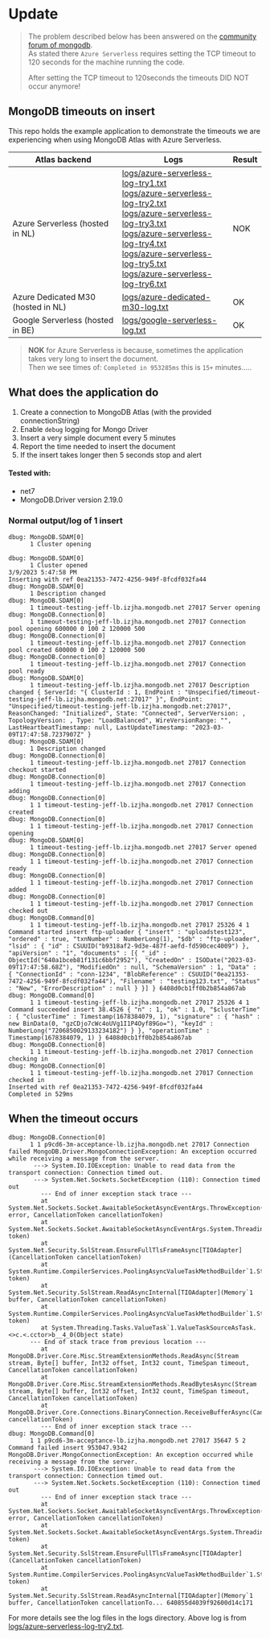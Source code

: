 # Update
> The problem described below has been answered on the [community forum of mongodb](https://www.mongodb.com/community/forums/t/timeout-on-insert-mongo-atlas-with-azure-serverless-backend/216941).  
> As stated there `Azure Serverless` requires setting the TCP timeout to 120 seconds for the machine running the code.   
> 
> After setting the TCP timeout to 120seconds the timeouts DID NOT occur anymore!

## MongoDB timeouts on insert 
This repo holds the example application to demonstrate the timeouts we are experiencing when using MongoDB Atlas with Azure Serverless.


| Atlas backend                      | Logs                                                                                                                                                                                                                                                                                                                                                                                                                                                                     | Result |
|------------------------------------|--------------------------------------------------------------------------------------------------------------------------------------------------------------------------------------------------------------------------------------------------------------------------------------------------------------------------------------------------------------------------------------------------------------------------------------------------------------------------|--------|
| Azure Serverless (hosted in NL)    | [logs/azure-serverless-log-try1.txt](logs/azure-serverless-log-try1.txt)<br>[logs/azure-serverless-log-try2.txt](logs/azure-serverless-log-try2.txt)<br>[logs/azure-serverless-log-try3.txt](logs/azure-serverless-log-try3.txt)<br>[logs/azure-serverless-log-try4.txt](logs/azure-serverless-log-try4.txt)<br>[logs/azure-serverless-log-try5.txt](logs/azure-serverless-log-try5.txt)<br>[logs/azure-serverless-log-try6.txt](logs/azure-serverless-log-try6.txt)<br> | NOK    |
| Azure Dedicated M30 (hosted in NL) | [logs/azure-dedicated-m30-log.txt](logs/azure-dedicated-m30-log.txt)                                                                                                                                                                                                                                                                                                                                                                                                     | OK     |
| Google Serverless (hosted in BE)   | [logs/google-serverless-log.txt](logs/google-serverless-log.txt)                                                                                                                                                                                                                                                                                                                                                                                                         | OK     |


> **NOK** for Azure Serverless is because, sometimes the application takes very long to insert the document.  
Then we see times of: `Completed in 953285ms` this is `15+` minutes.....


## What does the application do

1. Create a connection to MongoDB Atlas (with the provided connectionString)
2. Enable `debug` logging for Mongo Driver
3. Insert a very simple document every 5 minutes
4. Report the time needed to insert the document
5. If the insert takes longer then 5 seconds stop and alert

#### Tested with:
- net7
- MongoDB.Driver version 2.19.0

### Normal output/log of 1 insert

```log
dbug: MongoDB.SDAM[0]
      1 Cluster opening

dbug: MongoDB.SDAM[0]
      1 Cluster opened
3/9/2023 5:47:58 PM
Inserting with ref 0ea21353-7472-4256-949f-8fcdf032fa44
dbug: MongoDB.SDAM[0]
      1 Description changed
dbug: MongoDB.SDAM[0]
      1 timeout-testing-jeff-lb.izjha.mongodb.net 27017 Server opening
dbug: MongoDB.Connection[0]
      1 timeout-testing-jeff-lb.izjha.mongodb.net 27017 Connection pool opening 600000 0 100 2 120000 500
dbug: MongoDB.Connection[0]
      1 timeout-testing-jeff-lb.izjha.mongodb.net 27017 Connection pool created 600000 0 100 2 120000 500
dbug: MongoDB.Connection[0]
      1 timeout-testing-jeff-lb.izjha.mongodb.net 27017 Connection pool ready
dbug: MongoDB.SDAM[0]
      1 timeout-testing-jeff-lb.izjha.mongodb.net 27017 Description changed { ServerId: "{ ClusterId : 1, EndPoint : "Unspecified/timeout-testing-jeff-lb.izjha.mongodb.net:27017" }", EndPoint: "Unspecified/timeout-testing-jeff-lb.izjha.mongodb.net:27017", ReasonChanged: "Initialized", State: "Connected", ServerVersion: , TopologyVersion: , Type: "LoadBalanced", WireVersionRange: "", LastHeartbeatTimestamp: null, LastUpdateTimestamp: "2023-03-09T17:47:58.7237907Z" }
dbug: MongoDB.SDAM[0]
      1 Description changed
dbug: MongoDB.Connection[0]
      1 timeout-testing-jeff-lb.izjha.mongodb.net 27017 Connection checkout started
dbug: MongoDB.Connection[0]
      1 timeout-testing-jeff-lb.izjha.mongodb.net 27017 Connection adding
dbug: MongoDB.Connection[0]
      1 1 timeout-testing-jeff-lb.izjha.mongodb.net 27017 Connection created
dbug: MongoDB.Connection[0]
      1 1 timeout-testing-jeff-lb.izjha.mongodb.net 27017 Connection opening
dbug: MongoDB.SDAM[0]
      1 timeout-testing-jeff-lb.izjha.mongodb.net 27017 Server opened
dbug: MongoDB.Connection[0]
      1 1 timeout-testing-jeff-lb.izjha.mongodb.net 27017 Connection ready
dbug: MongoDB.Connection[0]
      1 1 timeout-testing-jeff-lb.izjha.mongodb.net 27017 Connection added
dbug: MongoDB.Connection[0]
      1 1 timeout-testing-jeff-lb.izjha.mongodb.net 27017 Connection checked out
dbug: MongoDB.Command[0]
      1 1 timeout-testing-jeff-lb.izjha.mongodb.net 27017 25326 4 1 Command started insert ftp-uploader { "insert" : "uploadstest123", "ordered" : true, "txnNumber" : NumberLong(1), "$db" : "ftp-uploader", "lsid" : { "id" : CSUUID("b9318af2-9d3e-487f-aefd-fd590cec4009") }, "apiVersion" : "1", "documents" : [{ "_id" : ObjectId("640a1bceb81f131c6bbf2952"), "CreatedOn" : ISODate("2023-03-09T17:47:58.68Z"), "ModifiedOn" : null, "SchemaVersion" : 1, "Data" : { "ConnectionId" : "conn-1234", "BlobReference" : CSUUID("0ea21353-7472-4256-949f-8fcdf032fa44"), "Filename" : "testing123.txt", "Status" : "New", "ErrorDescription" : null } }] } 6408d0cb1ff0b2b854a867ab
dbug: MongoDB.Command[0]
      1 1 timeout-testing-jeff-lb.izjha.mongodb.net 27017 25326 4 1 Command succeeded insert 38.4526 { "n" : 1, "ok" : 1.0, "$clusterTime" : { "clusterTime" : Timestamp(1678384079, 1), "signature" : { "hash" : new BinData(0, "gzCDjo7cWc4oUVg1I1P4Oyf89Go="), "keyId" : NumberLong("7206850029133234182") } }, "operationTime" : Timestamp(1678384079, 1) } 6408d0cb1ff0b2b854a867ab
dbug: MongoDB.Connection[0]
      1 1 timeout-testing-jeff-lb.izjha.mongodb.net 27017 Connection checking in
dbug: MongoDB.Connection[0]
      1 1 timeout-testing-jeff-lb.izjha.mongodb.net 27017 Connection checked in
Inserted with ref 0ea21353-7472-4256-949f-8fcdf032fa44
Completed in 529ms
```

## When the timeout occurs

```log
dbug: MongoDB.Connection[0]
      1 1 p9cd6-3m-acceptance-lb.izjha.mongodb.net 27017 Connection failed MongoDB.Driver.MongoConnectionException: An exception occurred while receiving a message from the server.
       ---> System.IO.IOException: Unable to read data from the transport connection: Connection timed out.
       ---> System.Net.Sockets.SocketException (110): Connection timed out
         --- End of inner exception stack trace ---
         at System.Net.Sockets.Socket.AwaitableSocketAsyncEventArgs.ThrowException(SocketError error, CancellationToken cancellationToken)
         at System.Net.Sockets.Socket.AwaitableSocketAsyncEventArgs.System.Threading.Tasks.Sources.IValueTaskSource<System.Int32>.GetResult(Int16 token)
         at System.Net.Security.SslStream.EnsureFullTlsFrameAsync[TIOAdapter](CancellationToken cancellationToken)
         at System.Runtime.CompilerServices.PoolingAsyncValueTaskMethodBuilder`1.StateMachineBox`1.System.Threading.Tasks.Sources.IValueTaskSource<TResult>.GetResult(Int16 token)
         at System.Net.Security.SslStream.ReadAsyncInternal[TIOAdapter](Memory`1 buffer, CancellationToken cancellationToken)
         at System.Runtime.CompilerServices.PoolingAsyncValueTaskMethodBuilder`1.StateMachineBox`1.System.Threading.Tasks.Sources.IValueTaskSource<TResult>.GetResult(Int16 token)
         at System.Threading.Tasks.ValueTask`1.ValueTaskSourceAsTask.<>c.<.cctor>b__4_0(Object state)
      --- End of stack trace from previous location ---
         at MongoDB.Driver.Core.Misc.StreamExtensionMethods.ReadAsync(Stream stream, Byte[] buffer, Int32 offset, Int32 count, TimeSpan timeout, CancellationToken cancellationToken)
         at MongoDB.Driver.Core.Misc.StreamExtensionMethods.ReadBytesAsync(Stream stream, Byte[] buffer, Int32 offset, Int32 count, TimeSpan timeout, CancellationToken cancellationToken)
         at MongoDB.Driver.Core.Connections.BinaryConnection.ReceiveBufferAsync(CancellationToken cancellationToken)
         --- End of inner exception stack trace ---
dbug: MongoDB.Command[0]
      1 1 p9cd6-3m-acceptance-lb.izjha.mongodb.net 27017 35647 5 2 Command failed insert 953047.9342 MongoDB.Driver.MongoConnectionException: An exception occurred while receiving a message from the server.
       ---> System.IO.IOException: Unable to read data from the transport connection: Connection timed out.
       ---> System.Net.Sockets.SocketException (110): Connection timed out
         --- End of inner exception stack trace ---
         at System.Net.Sockets.Socket.AwaitableSocketAsyncEventArgs.ThrowException(SocketError error, CancellationToken cancellationToken)
         at System.Net.Sockets.Socket.AwaitableSocketAsyncEventArgs.System.Threading.Tasks.Sources.IValueTaskSource<System.Int32>.GetResult(Int16 token)
         at System.Net.Security.SslStream.EnsureFullTlsFrameAsync[TIOAdapter](CancellationToken cancellationToken)
         at System.Runtime.CompilerServices.PoolingAsyncValueTaskMethodBuilder`1.StateMachineBox`1.System.Threading.Tasks.Sources.IValueTaskSource<TResult>.GetResult(Int16 token)
         at System.Net.Security.SslStream.ReadAsyncInternal[TIOAdapter](Memory`1 buffer, CancellationToken cancellationTo... 640855d4039f92600d14c171
```

For more details see the log files in the logs directory. Above log is from [logs/azure-serverless-log-try2.txt](logs/azure-serverless-log-try2.txt).